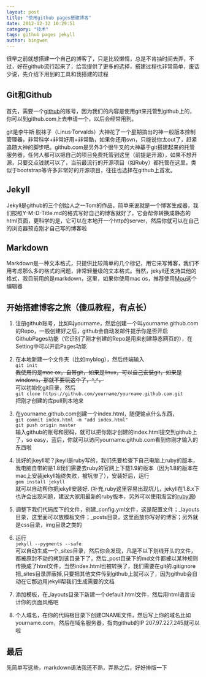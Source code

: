 ```yaml
---
layout: post
title: "使用github pages搭建博客"
date: 2012-12-12 10:29:51
category: "技术"
tags: github pages jekyll 
author: bingwen
---
```


很早之前就想搭建一个自己的博客了，只是比较懒惰，总是不肯抽时间去弄，不过，好在github流行起来了，给我提供了更多的选择，搭建过程也非常简单，废话少说，先介绍下用到的工具和我搭建的过程
<!--break-->

Git和Github
-------------------

首先，需要一个[github][1]的账号，因为我们的内容是使用git来托管到github上的，你可以到github.com上去申请一个，以后会经常用到。

git是李牛斯·脱袜子（Linus·Torvalds）大神花了一个星期搞出的神一般版本控制管理器，非常科学+非常好用+非常酷，如果你还用svn，只能说你太out了，赶紧追随大神的脚步吧。github.com是另外3个很牛叉的大神基于git搭建起来的托管服务器，任何人都可以把自己的项目免费托管到这里（前提是开源），如果不想开源，只要交点钱就可以了，当前最流行的开源项目（如Ruby）都托管在这里，类似于bootstrap等许多非常好的开源项目，往往也选择在github上首发。

Jekyll
-------------------

Jekyll是github的三个创始人之一Tom的作品，简单来说就是一个博客生成器，我们按照Y-M-D-Title.md的格式写好自己的博客就好了，它会帮你转换成静态的html页面，更科学的是，它可以在本地开一个http的server，然后你就可以在自己的浏览器预览刚才自己写的博客啦

Markdown
-------------------

Markdown是一种文本格式，只提供比较简单的几个标记，用它来写博客，我们不用考虑那么多的格式的问题，非常轻量级的文本格式。当然，jekyll还支持其他的格式，我目前用的是markdown，这里，如果你使用mac os，推荐使用[Mou](http://mouapp.com/)这个编辑器


开始搭建博客之旅（傻瓜教程，有点长）
-----------------

1. 注册github账号，比如叫yourname，然后创建一个叫yourname.github.com的Repo，一般创建好之后，github会自动发邮件提示你是否开启GithubPages功能（它识别了刚才创建的Repo是用来创建静态网页的），在Setting中可以开启Pages功能

2. 在本地新建一个文件夹（比如myblog），然后终端输入  
`git init `  
<del>我使用的是mac ox，自带git，如果是linux，可以自己安装git，如果是windows，那就不要玩这个了，^_^，</del>  
可以初始化git目录，然后  
`git clone https://github.com/yourname/yourname.github.com.git`   
把刚才创建的库pull到本地来

3. 在yourname.github.com创建一个index.html，随便输点什么东西，  
`git commit index.html -m "add index.html"`  
`git push origin master`  
输入github的账号和密码，就可以把你刚才创建的index.html提交到github上了，so easy，蓝后，你就可以访问yourname.github.com看到你刚才输入的东西啦

4. 说好的jkeyll呢？jkeyll是ruby写的，我们先要检查下自己电脑上ruby的版本，我电脑自带的是1.8我们需要去ruby的官网上下载1.9的版本（因为1.8的版本在mac上安装jekyll始终失败，被坑惨了），安装好后，运行  
`gem install jekyll`  
就可以自动帮你把jekyll安装好. (补充,ruby这里容易出现坑儿，jekyll在1.8.x下也许会出现问题，建议大家用最新的ruby版本，另外可以使用淘宝的[ruby源](http://ruby.taobao.org))

5. 调整下我们代码库下的文件，创建_config.yml文件，这是配置文件；_layouts目录，这里面可以放模板文件；_posts目录，这里面放你写好的博客；另外就是css目录，img目录之类的

6. 运行  
`jekyll --pygments --safe`   
可以自动生成一个_sites目录，然后你会发现，凡是不以下划线开头的文件，都被原封不动的拷到该目录下了，然后_post目录下的md文件都被以某种规则传换成了html文件，当然index.html也被转换了，我们需要在git的.gitignore把_sites目录屏蔽掉,只要把其他文件传到github上就可以了，因为github会自动在它那边用jekyll帮我们生成需要的文档

7. 添加模板，在_layouts目录下新建一个default.html文件，然后用html语言设计你的页面风格吧

8. 个人域名，在你的代码根目录下创建CNAME文件，然后写上你的域名比如yourname.com，然后在域名服务器，指向github的IP 207.97.227.245就可以啦



最后
-------------------

先简单写这些，markdown语法我还不熟，弄熟之后，好好排版一下

 [1]: http://github.com/ "Github"
